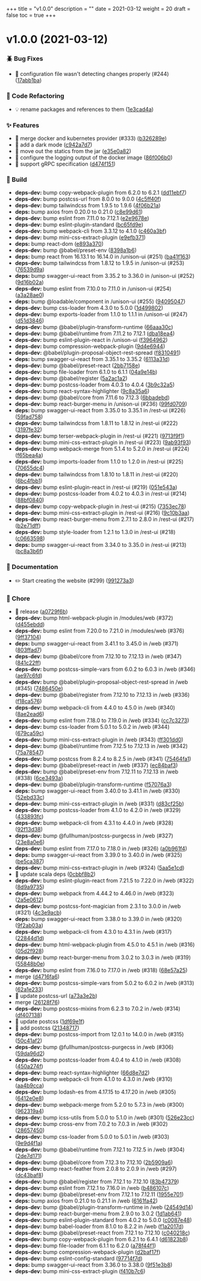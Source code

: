 +++
title = "v1.0.0"
description = ""
date = 2021-03-12
weight = 20
draft = false
toc = true
+++

# v1.0.0 (2021-03-12)

### :beetle: Bug Fixes

* 🐛 configuration file wasn't detecting changes properly (#244) ([17abb1ba](https://github.com/UnisonUI/UnisonUI/commit/17abb1ba84a01bae45377390060081401e0ef58a))

### :ghost: Code Refactoring

* 💡 rename packages and references to them ([1e3cad4a](https://github.com/UnisonUI/UnisonUI/commit/1e3cad4a63170a3c462fa0ef84f9e0b83e339f59))

### :sparkles: Features

* 🎸 merge docker and kubernetes provider (#333) ([b326289e](https://github.com/UnisonUI/UnisonUI/commit/b326289e8c6d29bf50efb45e9d4d09a22395e032))
* 🎸 add a dark mode ([c942a7d7](https://github.com/UnisonUI/UnisonUI/commit/c942a7d74551bcaac0e89640c145716543eeca64))
* 🎸 move out the statics from the jar ([e35e0a82](https://github.com/UnisonUI/UnisonUI/commit/e35e0a8246750a4a1da53f1a7a295a7f61eb2a02))
* 🎸 configure the logging output of the docker image ([86f006b0](https://github.com/UnisonUI/UnisonUI/commit/86f006b08a31157e8887796721d15c37632d9692))
* 🎸 support gRPC specification ([d474f151](https://github.com/UnisonUI/UnisonUI/commit/d474f1510545633743b9293925d903813f790e39))

### :wrench: Build

* **deps-dev:** bump copy-webpack-plugin from 6.2.0 to 6.2.1 ([dd11ebf7](https://github.com/UnisonUI/UnisonUI/commit/dd11ebf774a3c2c7318f44535b286470ac9800e3))
* **deps-dev:** bump postcss-url from 8.0.0 to 9.0.0 ([4c5ff40f](https://github.com/UnisonUI/UnisonUI/commit/4c5ff40fc4d33cadea71e7a8b477d506d7966f3a))
* **deps-dev:** bump tailwindcss from 1.9.5 to 1.9.6 ([4f06b21a](https://github.com/UnisonUI/UnisonUI/commit/4f06b21a0fc2da3825597002789ef5a28bbd69cc))
* **deps:** bump axios from 0.20.0 to 0.21.0 ([c8e99d61](https://github.com/UnisonUI/UnisonUI/commit/c8e99d61c77764835aae7656b3b1a8557261ad73))
* **deps-dev:** bump eslint from 7.11.0 to 7.12.1 ([e2e9678e](https://github.com/UnisonUI/UnisonUI/commit/e2e9678ee4a0f1a3c7ff04379462cf73442420fb))
* **deps-dev:** bump eslint-plugin-standard ([bc65fd9e](https://github.com/UnisonUI/UnisonUI/commit/bc65fd9e79f0c292def5af3b8c4c4a53f6a59aac))
* **deps-dev:** bump webpack-cli from 3.3.12 to 4.1.0 ([c460a3bf](https://github.com/UnisonUI/UnisonUI/commit/c460a3bf3f073d29854744848fe4adcfd1366f6d))
* **deps-dev:** bump mini-css-extract-plugin ([e9efb371](https://github.com/UnisonUI/UnisonUI/commit/e9efb3716595ae4a83e36c271b5d55d3a03cc193))
* **deps:** bump react-dom ([e893a370](https://github.com/UnisonUI/UnisonUI/commit/e893a370da10f87dced0d099f1780eca36254f55))
* **deps-dev:** bump @babel/preset-env ([8398a1b6](https://github.com/UnisonUI/UnisonUI/commit/8398a1b6ed77d7dc273689bde020197529edc47f))
* **deps:** bump react from 16.13.1 to 16.14.0 in /unison-ui (#251) ([ba41f163](https://github.com/UnisonUI/UnisonUI/commit/ba41f16320ae608c23c483c1e799e70553f04cb7))
* **deps-dev:** bump tailwindcss from 1.8.12 to 1.9.5 in /unison-ui (#253) ([76539d9a](https://github.com/UnisonUI/UnisonUI/commit/76539d9a97c10f479e3b5679cfd59f4e9e29098d))
* **deps:** bump swagger-ui-react from 3.35.2 to 3.36.0 in /unison-ui (#252) ([9d16b02a](https://github.com/UnisonUI/UnisonUI/commit/9d16b02a1c650b044ec764491ccbc603fe47c37e))
* **deps-dev:** bump eslint from 7.10.0 to 7.11.0 in /unison-ui (#254) ([a3a28ae0](https://github.com/UnisonUI/UnisonUI/commit/a3a28ae06261a0c1ca6db4fe2d531954c664fa65))
* **deps:** bump @loadable/component in /unison-ui (#255) ([94095047](https://github.com/UnisonUI/UnisonUI/commit/940950478107309ad66f900f9c3551bca4ab4b9f))
* **deps-dev:** bump css-loader from 4.3.0 to 5.0.0 ([1d499802](https://github.com/UnisonUI/UnisonUI/commit/1d49980266ed44fde1d3cd9d84ccff3b0588691c))
* **deps-dev:** bump exports-loader from 1.1.0 to 1.1.1 in /unison-ui (#247) ([d51d3846](https://github.com/UnisonUI/UnisonUI/commit/d51d38462e17dfd3bea1adb181c96c9b154892ea))
* **deps-dev:** bump @babel/plugin-transform-runtime ([66aaa30c](https://github.com/UnisonUI/UnisonUI/commit/66aaa30c2081fa51b6006101faac2ab4b6af763b))
* **deps-dev:** bump @babel/runtime from 7.11.2 to 7.12.1 ([dba18ea4](https://github.com/UnisonUI/UnisonUI/commit/dba18ea4b76d242e19837f20facf02a029f0011d))
* **deps-dev:** bump eslint-plugin-react in /unison-ui ([f3964962](https://github.com/UnisonUI/UnisonUI/commit/f39649628d06c944cb81f5fc411b67a2146ae8df))
* **deps-dev:** bump compression-webpack-plugin ([9d4e6944](https://github.com/UnisonUI/UnisonUI/commit/9d4e694498f4b49111a1d8609d8f8ed2a1da0ccf))
* **deps-dev:** @babel/plugin-proposal-object-rest-spread ([f8310491](https://github.com/UnisonUI/UnisonUI/commit/f83104913e987f83d96082457af7f7a560f25a83))
* **deps:** bump swagger-ui-react from 3.35.1 to 3.35.2 ([6113a31d](https://github.com/UnisonUI/UnisonUI/commit/6113a31dc9736df8561ef21142c53944ef030b32))
* **deps-dev:** bump @babel/preset-react ([2bb7158e](https://github.com/UnisonUI/UnisonUI/commit/2bb7158e69e84a864649c9910bfe65ca103db7a4))
* **deps-dev:** bump file-loader from 6.1.0 to 6.1.1 ([04a9e14b](https://github.com/UnisonUI/UnisonUI/commit/04a9e14b20064eb213ff212210759751e03d57ac))
* **deps-dev:** bump @babel/register ([5a2ac1a2](https://github.com/UnisonUI/UnisonUI/commit/5a2ac1a2af9dee70f4c4b6cac2eac6ec9090c4bc))
* **deps-dev:** bump postcss-loader from 4.0.3 to 4.0.4 ([3b9c32a5](https://github.com/UnisonUI/UnisonUI/commit/3b9c32a55a5d48affa1c2717e9186974b6f48c5d))
* **deps-dev:** bump react-syntax-highlighter ([9c8a35a6](https://github.com/UnisonUI/UnisonUI/commit/9c8a35a6878e5f19e7d3a0cb0fb7ec06c6d01ff1))
* **deps-dev:** bump @babel/core from 7.11.6 to 7.12.3 ([6bbadebd](https://github.com/UnisonUI/UnisonUI/commit/6bbadebda0812ec6f2a8b3e96e14638f8ec11ec7))
* **deps-dev:** bump react-burger-menu in /unison-ui (#236) ([99fd0709](https://github.com/UnisonUI/UnisonUI/commit/99fd0709c062aadd29b42f8fca75a07ab3ea5dfd))
* **deps:** bump swagger-ui-react from 3.35.0 to 3.35.1 in /rest-ui (#226) ([59fad758](https://github.com/UnisonUI/UnisonUI/commit/59fad758b1d344a6acd3fdaa011abebe603cd436))
* **deps-dev:** bump tailwindcss from 1.8.11 to 1.8.12 in /rest-ui (#222) ([3197fe32](https://github.com/UnisonUI/UnisonUI/commit/3197fe32080fb0923c5e64b8832cc7fd3bd21e72))
* **deps-dev:** bump terser-webpack-plugin in /rest-ui (#221) ([9713f9f1](https://github.com/UnisonUI/UnisonUI/commit/9713f9f1451fb368344a5042a9020df9d577b9a3))
* **deps-dev:** bump mini-css-extract-plugin in /rest-ui (#223) ([9ab93f93](https://github.com/UnisonUI/UnisonUI/commit/9ab93f93a1bcafea9521466154d26b4b2d1726d6))
* **deps-dev:** bump webpack-merge from 5.1.4 to 5.2.0 in /rest-ui (#224) ([f65bea4a](https://github.com/UnisonUI/UnisonUI/commit/f65bea4a4936b3c60cdf830b3216831c674aac2f))
* **deps-dev:** bump imports-loader from 1.1.0 to 1.2.0 in /rest-ui (#225) ([70655dc4](https://github.com/UnisonUI/UnisonUI/commit/70655dc432582136c25e3139bfb1fb79d85effcf))
* **deps-dev:** bump tailwindcss from 1.8.10 to 1.8.11 in /rest-ui (#220) ([6bc4fbb1](https://github.com/UnisonUI/UnisonUI/commit/6bc4fbb124816b53bce56d58a420053bfdd238bb))
* **deps-dev:** bump eslint-plugin-react in /rest-ui (#219) ([051e543a](https://github.com/UnisonUI/UnisonUI/commit/051e543ad0fa494a573bffe18527e64af4b2e1cc))
* **deps-dev:** bump postcss-loader from 4.0.2 to 4.0.3 in /rest-ui (#214) ([88bf0840](https://github.com/UnisonUI/UnisonUI/commit/88bf08402df190a87be852762191dc70f33b14fb))
* **deps-dev:** bump copy-webpack-plugin in /rest-ui (#215) ([7353ec78](https://github.com/UnisonUI/UnisonUI/commit/7353ec785e8fcf7d457bf5ba003cd14e775798f9))
* **deps-dev:** bump mini-css-extract-plugin in /rest-ui (#216) ([9c10b3aa](https://github.com/UnisonUI/UnisonUI/commit/9c10b3aa52c8be43fd523a38e12ca2e9538ce660))
* **deps-dev:** bump react-burger-menu from 2.7.1 to 2.8.0 in /rest-ui (#217) ([b2e71dff](https://github.com/UnisonUI/UnisonUI/commit/b2e71dfff76321e9f1a2fcd8823ff6345bd4a0f0))
* **deps-dev:** bump style-loader from 1.2.1 to 1.3.0 in /rest-ui (#218) ([c0663598](https://github.com/UnisonUI/UnisonUI/commit/c06635983ab162a78013f7429af93051d02f2d1b))
* **deps:** bump swagger-ui-react from 3.34.0 to 3.35.0 in /rest-ui (#213) ([bc8a3b6f](https://github.com/UnisonUI/UnisonUI/commit/bc8a3b6f7bc4af6ac2fa399796ca70fa3b7e89f4))

### :memo: Documentation

* ✏️ Start creating the website (#299) ([991273a3](https://github.com/UnisonUI/UnisonUI/commit/991273a3d4dd8cc275ca1036b76ad8f44b543ec3))

### :green_apple: Chore

* 🤖 release ([a0729f6b](https://github.com/UnisonUI/UnisonUI/commit/a0729f6b7690addc28d9a5e53a9095fe64a7faaa))
* **deps-dev:** bump html-webpack-plugin in /modules/web (#372) ([d455ebdd](https://github.com/UnisonUI/UnisonUI/commit/d455ebdd4b28187a35041bb5a8b26ced60948817))
* **deps-dev:** bump eslint from 7.20.0 to 7.21.0 in /modules/web (#376) ([9ff37104](https://github.com/UnisonUI/UnisonUI/commit/9ff37104b6ac592f2db7544ad191e949523a9c98))
* **deps:** bump swagger-ui-react from 3.41.1 to 3.45.0 in /web (#371) ([803ffad7](https://github.com/UnisonUI/UnisonUI/commit/803ffad7223d6fde5ccb15043f05d0205447003f))
* **deps-dev:** bump @babel/core from 7.12.10 to 7.12.13 in /web (#347) ([841c22ff](https://github.com/UnisonUI/UnisonUI/commit/841c22ff6997d78b55c55ef2c9476341ad722d01))
* **deps-dev:** bump postcss-simple-vars from 6.0.2 to 6.0.3 in /web (#346) ([ae97c6fd](https://github.com/UnisonUI/UnisonUI/commit/ae97c6fdd0568164f708d1c0ef7077a6a0d3b647))
* **deps-dev:** bump @babel/plugin-proposal-object-rest-spread in /web (#345) ([7486450e](https://github.com/UnisonUI/UnisonUI/commit/7486450ecf6f3bf0a3ee4f3ec838ebf1742a8be4))
* **deps-dev:** bump @babel/register from 7.12.10 to 7.12.13 in /web (#336) ([f18ca576](https://github.com/UnisonUI/UnisonUI/commit/f18ca5768fa310253bc73076d5f8fbeb94298000))
* **deps-dev:** bump webpack-cli from 4.4.0 to 4.5.0 in /web (#340) ([8ae2ead6](https://github.com/UnisonUI/UnisonUI/commit/8ae2ead61633a44d0fd1bab90df3a02f85c391fd))
* **deps-dev:** bump eslint from 7.18.0 to 7.19.0 in /web (#334) ([cc7c3273](https://github.com/UnisonUI/UnisonUI/commit/cc7c3273360ec12b7bcbee4a5b778632089c1032))
* **deps-dev:** bump css-loader from 5.0.1 to 5.0.2 in /web (#344) ([679ca59c](https://github.com/UnisonUI/UnisonUI/commit/679ca59c011f25ab27d095d921cf165d4c87c36d))
* **deps-dev:** bump mini-css-extract-plugin in /web (#343) ([ff301dd0](https://github.com/UnisonUI/UnisonUI/commit/ff301dd0fd25ec3caf8a3a898e08644978ae6e51))
* **deps-dev:** bump @babel/runtime from 7.12.5 to 7.12.13 in /web (#342) ([75a78547](https://github.com/UnisonUI/UnisonUI/commit/75a7854784ce25f7c7dc4128fe9cb51a1d6b01fc))
* **deps-dev:** bump postcss from 8.2.4 to 8.2.5 in /web (#341) ([75464fa1](https://github.com/UnisonUI/UnisonUI/commit/75464fa1e6373a3eb31032e08df7e5ae6e64d4a4))
* **deps-dev:** bump @babel/preset-react in /web (#337) ([ec84baf3](https://github.com/UnisonUI/UnisonUI/commit/ec84baf32caf67d4fe8ea9d3dca1136de907533b))
* **deps-dev:** bump @babel/preset-env from 7.12.11 to 7.12.13 in /web (#338) ([6ce3493a](https://github.com/UnisonUI/UnisonUI/commit/6ce3493a4736572f34a014ff66e6e6a91cf16ffc))
* **deps-dev:** bump @babel/plugin-transform-runtime ([f57076a3](https://github.com/UnisonUI/UnisonUI/commit/f57076a30a222652ed9de3f354920d7f30cbfb55))
* **deps:** bump swagger-ui-react from 3.40.0 to 3.41.1 in /web (#330) ([52ebd33c](https://github.com/UnisonUI/UnisonUI/commit/52ebd33c9ceab34eb792dc78c2dafa4fcb5fa998))
* **deps-dev:** bump mini-css-extract-plugin in /web (#331) ([d83cf25b](https://github.com/UnisonUI/UnisonUI/commit/d83cf25be1a368d9c0d7deea0652a77e4e035584))
* **deps-dev:** bump postcss-loader from 4.1.0 to 4.2.0 in /web (#329) ([433893fc](https://github.com/UnisonUI/UnisonUI/commit/433893fc40fc63299f5f20694d21eb809765ac59))
* **deps-dev:** bump webpack-cli from 4.3.1 to 4.4.0 in /web (#328) ([92f13d38](https://github.com/UnisonUI/UnisonUI/commit/92f13d38297e70af8bce09b0d7a12340bdae0758))
* **deps-dev:** bump @fullhuman/postcss-purgecss in /web (#327) ([23e8a0e6](https://github.com/UnisonUI/UnisonUI/commit/23e8a0e655695f3874fa41d236eb23b9a8881f36))
* **deps-dev:** bump eslint from 7.17.0 to 7.18.0 in /web (#326) ([a0b961f4](https://github.com/UnisonUI/UnisonUI/commit/a0b961f402526aec9a7f36924497b23d4b1aefc4))
* **deps:** bump swagger-ui-react from 3.39.0 to 3.40.0 in /web (#325) ([be5ca387](https://github.com/UnisonUI/UnisonUI/commit/be5ca387e16163a369dc8d380da7674072ffb60b))
* **deps-dev:** bump mini-css-extract-plugin in /web (#324) ([5aa5e1cd](https://github.com/UnisonUI/UnisonUI/commit/5aa5e1cd558844609bad334218d2d9b4f7f0bb5f))
* 🤖 update scala deps ([0cbbf8b2](https://github.com/UnisonUI/UnisonUI/commit/0cbbf8b2f0d38f1b8859db84c5ba23d4cf36bc6a))
* **deps-dev:** bump eslint-plugin-react from 7.21.5 to 7.22.0 in /web (#322) ([8d9a9735](https://github.com/UnisonUI/UnisonUI/commit/8d9a9735d1feaaccda5b85cbe0c5faec7f372dc1))
* **deps-dev:** bump webpack from 4.44.2 to 4.46.0 in /web (#323) ([2a5e0612](https://github.com/UnisonUI/UnisonUI/commit/2a5e0612ca256f576f48e45c829fcfc03d0e32f3))
* **deps-dev:** bump postcss-font-magician from 2.3.1 to 3.0.0 in /web (#321) ([4c3e9acb](https://github.com/UnisonUI/UnisonUI/commit/4c3e9acb642fbfdf5e91b22489ced920f26fa911))
* **deps:** bump swagger-ui-react from 3.38.0 to 3.39.0 in /web (#320) ([9f2ab03a](https://github.com/UnisonUI/UnisonUI/commit/9f2ab03aea08f33c837bc4af1ba5a4d5ae6b5306))
* **deps-dev:** bump webpack-cli from 4.3.0 to 4.3.1 in /web (#317) ([22844d1d](https://github.com/UnisonUI/UnisonUI/commit/22844d1d40255226414e10f1933c2895b15c3f1a))
* **deps-dev:** bump html-webpack-plugin from 4.5.0 to 4.5.1 in /web (#316) ([05d2f928](https://github.com/UnisonUI/UnisonUI/commit/05d2f928ee50810aaa5045cc211511e5bce5d364))
* **deps-dev:** bump react-burger-menu from 3.0.2 to 3.0.3 in /web (#319) ([55848b0e](https://github.com/UnisonUI/UnisonUI/commit/55848b0e74fc6e6b18d57853ba846a2f632e4dad))
* **deps-dev:** bump eslint from 7.16.0 to 7.17.0 in /web (#318) ([68e57a25](https://github.com/UnisonUI/UnisonUI/commit/68e57a258e273776489e27df98c160ce89efe7ee))
* merge ([d4716fa6](https://github.com/UnisonUI/UnisonUI/commit/d4716fa6de0d4691ba1b04dfb14fe121b1febead))
* **deps-dev:** bump postcss-simple-vars from 5.0.2 to 6.0.2 in /web (#313) ([62a1e233](https://github.com/UnisonUI/UnisonUI/commit/62a1e233828dfee2f9baffabea5b3dcddded3d77))
* 🤖 update postcss-url ([a73a3e2b](https://github.com/UnisonUI/UnisonUI/commit/a73a3e2b8353dec5dcfc6a4c279f74156cf1ce50))
* merge ([26128f76](https://github.com/UnisonUI/UnisonUI/commit/26128f767b548df991101cbe6afd45a9d74494bf))
* **deps-dev:** bump postcss-mixins from 6.2.3 to 7.0.2 in /web (#314) ([df407138](https://github.com/UnisonUI/UnisonUI/commit/df407138bd877a16cc8f3e8e57c0630c665ec4e1))
* 🤖 update postcss ([1df69e1f](https://github.com/UnisonUI/UnisonUI/commit/1df69e1fa48b65a997324f690fff221fa7aa7fa2))
* 🤖 add postcss ([21348717](https://github.com/UnisonUI/UnisonUI/commit/213487172fdbe0caec365aaf0723b84054becaf9))
* **deps-dev:** bump postcss-import from 12.0.1 to 14.0.0 in /web (#315) ([50c41af2](https://github.com/UnisonUI/UnisonUI/commit/50c41af2b24066422c48d112decadf6a1c3bb6d4))
* **deps-dev:** bump @fullhuman/postcss-purgecss in /web (#306) ([59da96d2](https://github.com/UnisonUI/UnisonUI/commit/59da96d2d049e03b1e483684e054266cddc5e124))
* **deps-dev:** bump postcss-loader from 4.0.4 to 4.1.0 in /web (#308) ([450a274f](https://github.com/UnisonUI/UnisonUI/commit/450a274fc699cd6873eb301bd65cbe4d786aafbd))
* **deps-dev:** bump react-syntax-highlighter ([66d8e7d2](https://github.com/UnisonUI/UnisonUI/commit/66d8e7d232a89fc153a9c424c54511715b02ad4f))
* **deps-dev:** bump webpack-cli from 4.1.0 to 4.3.0 in /web (#310) ([aa4b9cca](https://github.com/UnisonUI/UnisonUI/commit/aa4b9cca4252da18442ec19500090636774bc141))
* **deps-dev:** bump lodash-es from 4.17.15 to 4.17.20 in /web (#305) ([6412e0e8](https://github.com/UnisonUI/UnisonUI/commit/6412e0e85a32b01b503205b8c8c35eb4d4dc90df))
* **deps-dev:** bump webpack-merge from 5.2.0 to 5.7.3 in /web (#300) ([962319a4](https://github.com/UnisonUI/UnisonUI/commit/962319a41a56b85f8e432fd2ba9c1b5334b58893))
* **deps-dev:** bump icss-utils from 5.0.0 to 5.1.0 in /web (#301) ([526e23cc](https://github.com/UnisonUI/UnisonUI/commit/526e23cc4ad7ccbcc76ff643fac0fff30d494b15))
* **deps-dev:** bump cross-env from 7.0.2 to 7.0.3 in /web (#302) ([28657450](https://github.com/UnisonUI/UnisonUI/commit/28657450a33ea097d7e5755c6a2c569ca0ffd821))
* **deps-dev:** bump css-loader from 5.0.0 to 5.0.1 in /web (#303) ([9e9d4f1a](https://github.com/UnisonUI/UnisonUI/commit/9e9d4f1ad720e294ef0cc2e57c0bf07469b9f62e))
* **deps-dev:** bump @babel/runtime from 7.12.1 to 7.12.5 in /web (#304) ([2de7d171](https://github.com/UnisonUI/UnisonUI/commit/2de7d171bd4be1d0486c7a551066808cbb9882b6))
* **deps-dev:** bump @babel/core from 7.12.3 to 7.12.10 ([2b5909a6](https://github.com/UnisonUI/UnisonUI/commit/2b5909a68b8462f4dc6904b0c1c978db0a21ec7f))
* **deps-dev:** bump react-feather from 2.0.8 to 2.0.9 in /web (#297) ([dc43baf8](https://github.com/UnisonUI/UnisonUI/commit/dc43baf81c63fcf8a11c5785a86803026afe7d31))
* **deps-dev:** bump @babel/register from 7.12.1 to 7.12.10 ([83b47379](https://github.com/UnisonUI/UnisonUI/commit/83b47379b73b22d14604e60aa20cceb0076685a0))
* **deps-dev:** bump eslint from 7.12.1 to 7.16.0 in /web ([b486107c](https://github.com/UnisonUI/UnisonUI/commit/b486107c9ff2b9fb435343f1dde7b23112d4731f))
* **deps-dev:** bump @babel/preset-env from 7.12.1 to 7.12.11 ([1955e701](https://github.com/UnisonUI/UnisonUI/commit/1955e701dfb36bf08d417f41426cce26c931a6a0))
* **deps:** bump axios from 0.21.0 to 0.21.1 in /web ([6161fa42](https://github.com/UnisonUI/UnisonUI/commit/6161fa42b477a39420ba23bf2d8a68f215956085))
* **deps-dev:** bump @babel/plugin-transform-runtime in /web ([24549d14](https://github.com/UnisonUI/UnisonUI/commit/24549d1423f9b002b268bf79adc5b685449cbcfa))
* **deps-dev:** bump react-burger-menu from 2.9.0 to 3.0.2 ([1d1ab641](https://github.com/UnisonUI/UnisonUI/commit/1d1ab641649d922ecc6f4ded26ea9ab1e7cc55bf))
* **deps-dev:** bump eslint-plugin-standard from 4.0.2 to 5.0.0 ([c0087e48](https://github.com/UnisonUI/UnisonUI/commit/c0087e48837aa7507d8fe4f175e0ff92b68082d6))
* **deps-dev:** bump babel-loader from 8.1.0 to 8.2.2 in /web ([f1a2017d](https://github.com/UnisonUI/UnisonUI/commit/f1a2017da757eb2e41e74a510e9d4a3934419e1d))
* **deps-dev:** bump @babel/preset-react from 7.12.1 to 7.12.10 ([c040218c](https://github.com/UnisonUI/UnisonUI/commit/c040218c4c95c7577376181c8cfcc700475446cc))
* **deps-dev:** bump copy-webpack-plugin from 6.2.1 to 6.4.1 ([d61823b8](https://github.com/UnisonUI/UnisonUI/commit/d61823b8c985728791420dc238eba15759522239))
* **deps-dev:** bump file-loader from 6.1.1 to 6.2.0 ([a78f44f1](https://github.com/UnisonUI/UnisonUI/commit/a78f44f1b6f9948dd95574dd2bc6731ca26b4119))
* **deps-dev:** bump compression-webpack-plugin ([d2baf17f](https://github.com/UnisonUI/UnisonUI/commit/d2baf17fca9fe83ed9da6d04f196769ebb67d2ef))
* **deps-dev:** bump eslint-config-standard ([97714f7d](https://github.com/UnisonUI/UnisonUI/commit/97714f7db1dbd58bbaeeaa882aff8c3c964d8afb))
* **deps:** bump swagger-ui-react from 3.36.0 to 3.38.0 ([9f51e3b8](https://github.com/UnisonUI/UnisonUI/commit/9f51e3b80ecb8152c6b152013ce14497ae8dcff5))
* **deps-dev:** bump mini-css-extract-plugin ([f410b7c6](https://github.com/UnisonUI/UnisonUI/commit/f410b7c699a6ec4ac92d2bdd919a23d92c967e4e))

